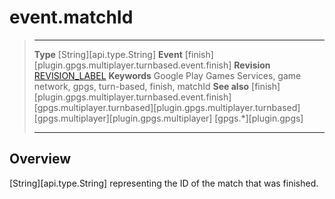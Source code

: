 # event.matchId

> --------------------- ------------------------------------------------------------------------------------------
> __Type__              [String][api.type.String]
> __Event__             [finish][plugin.gpgs.multiplayer.turnbased.event.finish]
> __Revision__          [REVISION_LABEL](REVISION_URL)
> __Keywords__          Google Play Games Services, game network, gpgs, turn-based, finish, matchId
> __See also__          [finish][plugin.gpgs.multiplayer.turnbased.event.finish]
>						[gpgs.multiplayer.turnbased][plugin.gpgs.multiplayer.turnbased]
>						[gpgs.multiplayer][plugin.gpgs.multiplayer]
>                       [gpgs.*][plugin.gpgs]
> --------------------- ------------------------------------------------------------------------------------------

## Overview

[String][api.type.String] representing the ID of the match that was finished.